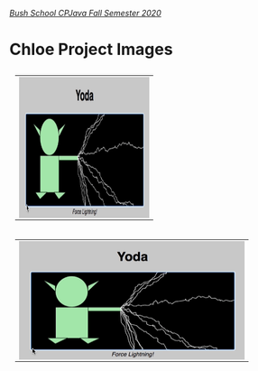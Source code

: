 [_Bush School CPJava Fall Semester 2020_](https://chandrunarayan.github.io/cpjava/)


# Chloe Project Images

<table style="padding:10px">
<tr>
    
 
  <td>
    <img src="./giftable/chloe.gif" align="right" alt="2" width = 231px height = 250px>
  </td>

<table style="padding:10px">
<tr>


  <td>
    <img src="./giftable/chloe.gif" align="right" alt="2" width = 400px height = 210px>
  </td>

</tr>
</table>


